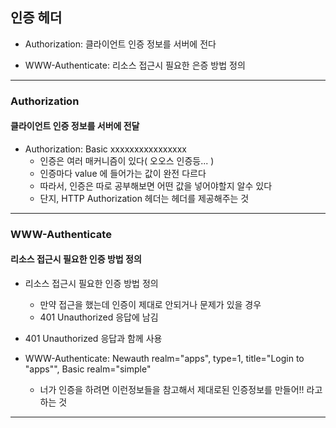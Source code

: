 ## 인증 헤더

- Authorization: 클라이언트 인증 정보를 서버에 전다


- WWW-Authenticate: 리소스 접근시 필요한 은증 방법 정의

---

### Authorization
#### 클라이언트 인증 정보를 서버에 전달

- Authorization: Basic xxxxxxxxxxxxxxxx
  - 인증은 여러 매커니즘이 있다( 오오스 인증등... )
  - 인증마다 value 에 들어가는 값이 완전 다르다
  - 따라서, 인증은 따로 공부해보면 어떤 값을 넣어야할지 알수 있다
  - 단지, HTTP Authorization 헤더는 헤더를 제공해주는 것

---

### WWW-Authenticate
#### 리소스 접근시 필요한 인증 방법 정의

- 리소스 접근시 필요한 인증 방법 정의
    - 만약 접근을 했는데 인증이 제대로 안되거나 문제가 있을 경우 
    - 401 Unauthorized 응답에 남김

- 401 Unauthorized 응답과 함께 사용


- WWW-Authenticate: Newauth realm="apps", type=1, title="Login to \"apps\"", Basic realm="simple"
  - 너가 인증을 하려면 이런정보들을 참고해서 제대로된 인증정보를 만들어!! 라고 하는 것
---